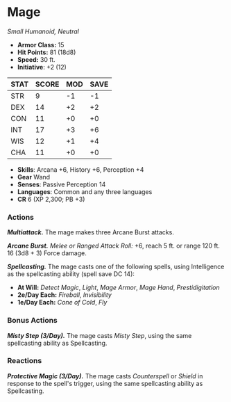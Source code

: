 # Mage

*Small Humanoid, Neutral*

- **Armor Class:** 15
- **Hit Points:** 81 (18d8)
- **Speed:** 30 ft.
- **Initiative**: +2 (12)

|STAT|SCORE|MOD|SAVE|
| --- | --- | --- | ---- |
| STR | 9 | -1 | -1 |
| DEX | 14 | +2 | +2 |
| CON | 11 | +0 | +0 |
| INT | 17 | +3 | +6 |
| WIS | 12 | +1 | +4 |
| CHA | 11 | +0 | +0 |

- **Skills**: Arcana +6, History +6, Perception +4
- **Gear** Wand
- **Senses**: Passive Perception 14
- **Languages**: Common and any three languages
- **CR** 6 (XP 2,300; PB +3)

### Actions

***Multiattack.*** The mage makes three Arcane Burst attacks.

***Arcane Burst.*** *Melee or Ranged Attack Roll:* +6, reach 5 ft. or range 120 ft. 16 (3d8 + 3) Force damage.

***Spellcasting.*** The mage casts one of the following spells, using Intelligence as the spellcasting ability (spell save DC 14):

- **At Will:** *Detect Magic*, *Light*, *Mage Armor*, *Mage Hand*, *Prestidigitation*
- **2e/Day Each:** *Fireball*, *Invisibility*
- **1e/Day Each:** *Cone of Cold*, *Fly*

### Bonus Actions

***Misty Step (3/Day).*** The mage casts *Misty Step*, using the same spellcasting ability as Spellcasting.

### Reactions

***Protective Magic (3/Day).*** The mage casts *Counterspell* or *Shield* in response to the spell's trigger, using the same spellcasting ability as Spellcasting.
